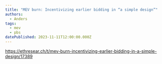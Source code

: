 ```yaml
---
title: "MEV burn: Incentivizing earlier bidding in “a simple design”"
authors:
  - Anders
tags:
  - mev
  - pbs
datePublished: 2023-11-11T12:00:00.000Z
---
```


<https://ethresear.ch/t/mev-burn-incentivizing-earlier-bidding-in-a-simple-design/17389>
